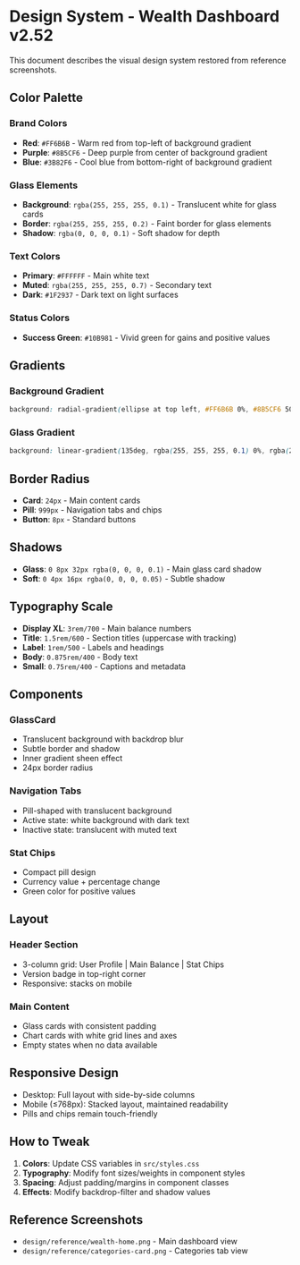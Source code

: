 # Design System - Wealth Dashboard v2.52

This document describes the visual design system restored from reference screenshots.

## Color Palette

### Brand Colors
- **Red**: `#FF6B6B` - Warm red from top-left of background gradient
- **Purple**: `#8B5CF6` - Deep purple from center of background gradient  
- **Blue**: `#3B82F6` - Cool blue from bottom-right of background gradient

### Glass Elements
- **Background**: `rgba(255, 255, 255, 0.1)` - Translucent white for glass cards
- **Border**: `rgba(255, 255, 255, 0.2)` - Faint border for glass elements
- **Shadow**: `rgba(0, 0, 0, 0.1)` - Soft shadow for depth

### Text Colors
- **Primary**: `#FFFFFF` - Main white text
- **Muted**: `rgba(255, 255, 255, 0.7)` - Secondary text
- **Dark**: `#1F2937` - Dark text on light surfaces

### Status Colors
- **Success Green**: `#10B981` - Vivid green for gains and positive values

## Gradients

### Background Gradient
```css
background: radial-gradient(ellipse at top left, #FF6B6B 0%, #8B5CF6 50%, #3B82F6 100%);
```

### Glass Gradient
```css
background: linear-gradient(135deg, rgba(255, 255, 255, 0.1) 0%, rgba(255, 255, 255, 0.05) 100%);
```

## Border Radius

- **Card**: `24px` - Main content cards
- **Pill**: `999px` - Navigation tabs and chips
- **Button**: `8px` - Standard buttons

## Shadows

- **Glass**: `0 8px 32px rgba(0, 0, 0, 0.1)` - Main glass card shadow
- **Soft**: `0 4px 16px rgba(0, 0, 0, 0.05)` - Subtle shadow

## Typography Scale

- **Display XL**: `3rem/700` - Main balance numbers
- **Title**: `1.5rem/600` - Section titles (uppercase with tracking)
- **Label**: `1rem/500` - Labels and headings
- **Body**: `0.875rem/400` - Body text
- **Small**: `0.75rem/400` - Captions and metadata

## Components

### GlassCard
- Translucent background with backdrop blur
- Subtle border and shadow
- Inner gradient sheen effect
- 24px border radius

### Navigation Tabs
- Pill-shaped with translucent background
- Active state: white background with dark text
- Inactive state: translucent with muted text

### Stat Chips
- Compact pill design
- Currency value + percentage change
- Green color for positive values

## Layout

### Header Section
- 3-column grid: User Profile | Main Balance | Stat Chips
- Version badge in top-right corner
- Responsive: stacks on mobile

### Main Content
- Glass cards with consistent padding
- Chart cards with white grid lines and axes
- Empty states when no data available

## Responsive Design

- Desktop: Full layout with side-by-side columns
- Mobile (≤768px): Stacked layout, maintained readability
- Pills and chips remain touch-friendly

## How to Tweak

1. **Colors**: Update CSS variables in `src/styles.css`
2. **Typography**: Modify font sizes/weights in component styles
3. **Spacing**: Adjust padding/margins in component classes
4. **Effects**: Modify backdrop-filter and shadow values

## Reference Screenshots

- `design/reference/wealth-home.png` - Main dashboard view
- `design/reference/categories-card.png` - Categories tab view
